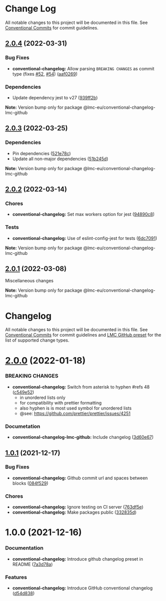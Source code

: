 # Change Log

All notable changes to this project will be documented in this file.
See [Conventional Commits](https://conventionalcommits.org) for commit guidelines.

<a name="2.0.4"></a>

## [2.0.4](https://github.com/lmc-eu/code-quality-tools/compare/@lmc-eu/conventional-changelog-lmc-github@2.0.3...@lmc-eu/conventional-changelog-lmc-github@2.0.4) (2022-03-31)

### Bug Fixes

- **conventional-changelog:** Allow parsing `BREAKING CHANGES` as commit type (fixes [#52](https://github.com/lmc-eu/issues/52), [#54](https://github.com/lmc-eu/issues/54)) ([aaf0269](https://github.com/lmc-eu/code-quality-tools/commit/aaf0269))

### Dependencies

- Update dependency jest to v27 ([939ff2b](https://github.com/lmc-eu/code-quality-tools/commit/939ff2b))

**Note:** Version bump only for package @lmc-eu/conventional-changelog-lmc-github

<a name="2.0.3"></a>

## [2.0.3](https://github.com/lmc-eu/code-quality-tools/compare/@lmc-eu/conventional-changelog-lmc-github@2.0.2...@lmc-eu/conventional-changelog-lmc-github@2.0.3) (2022-03-25)

### Dependencies

- Pin dependencies ([521e78c](https://github.com/lmc-eu/code-quality-tools/commit/521e78c))
- Update all non-major dependencies ([51b245d](https://github.com/lmc-eu/code-quality-tools/commit/51b245d))

**Note:** Version bump only for package @lmc-eu/conventional-changelog-lmc-github

<a name="2.0.2"></a>

## [2.0.2](https://github.com/lmc-eu/code-quality-tools/compare/@lmc-eu/conventional-changelog-lmc-github@2.0.1...@lmc-eu/conventional-changelog-lmc-github@2.0.2) (2022-03-14)

### Chores

- **conventional-changelog:** Set max workers option for jest ([94890c8](https://github.com/lmc-eu/code-quality-tools/commit/94890c8))

### Tests

- **conventional-changelog:** Use of eslint-config-jest for tests ([6dc7091](https://github.com/lmc-eu/code-quality-tools/commit/6dc7091))

**Note:** Version bump only for package @lmc-eu/conventional-changelog-lmc-github

<a name="2.0.1"></a>

## [2.0.1](https://github.com/lmc-eu/code-quality-tools/compare/@lmc-eu/conventional-changelog-lmc-github@2.0.0...@lmc-eu/conventional-changelog-lmc-github@2.0.1) (2022-03-08)

Miscellaneous changes

**Note:** Version bump only for package @lmc-eu/conventional-changelog-lmc-github

# Changelog

All notable changes to this project will be documented in this file.
See [Conventional Commits](https://conventionalcommits.org) for commit guidelines and [LMC GitHub preset](https://github.com/lmc-eu/code-quality-tools/tree/main/packages/conventional-changelog-lmc-github) for the list of supported change types.

<a name="2.0.0"></a>

# [2.0.0](https://github.com/lmc-eu/code-quality-tools/compare/@lmc-eu/conventional-changelog-lmc-github@1.3.7...@lmc-eu/conventional-changelog-lmc-github@2.0.0) (2022-01-18)

### BREAKING CHANGES

- **conventional-changelog:** Switch from asterisk to hyphen #refs 48 ([c549e52](https://github.com/lmc-eu/code-quality-tools/commit/c549e52))
  - in unordered lists only
  - for compatibility with prettier formatting
  - also hyphen is is most used symbol for unordered lists
  - @see: https://github.com/prettier/prettier/issues/4251

### Documetation

- **conventional-changelog-lmc-github:** Include changelog ([3d60e67](https://github.com/lmc-eu/code-quality-tools/commit/3d60e67))

<a name="1.0.1"></a>

## [1.0.1](https://github.com/lmc-eu/code-quality-tools/compare/@lmc-eu/conventional-changelog-lmc-github@1.0.0...@lmc-eu/conventional-changelog-lmc-github@1.0.1) (2021-12-17)

### Bug Fixes

- **conventional-changelog:** Github commit url and spaces between blocks ([084f529](https://github.com/lmc-eu/code-quality-tools/commit/084f529))

### Chores

- **conventional-changelog:** Ignore testing on CI server ([763df5e](https://github.com/lmc-eu/code-quality-tools/commit/763df5e))
- **conventional-changelog:** Make packages public ([332835d](https://github.com/lmc-eu/code-quality-tools/commit/332835d))

<a name="1.0.0"></a>

# 1.0.0 (2021-12-16)

### Documentation

- **conventional-changelog:** Introduce github changelog preset in README ([7a3d78a](https://github.com/lmc-eu/code-quality-tools/commit/7a3d78a))

### Features

- **conventional-changelog:** Introduce GitHub conventional changelog ([d54d838](https://github.com/lmc-eu/code-quality-tools/commit/d54d838))
